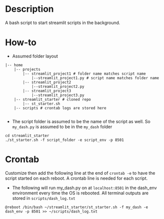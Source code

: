 # Description

A bash script to start streamlit scripts in the background.

# How-to

* Assumed folder layout

```
|-- home
    |-- projects
        |-- streamlit_project1 # folder name matches script name
            |--streamlit_project1.py # script name matches folder name
        |-- streamlit_project2
            |--streamlit_project2.py
        |-- streamlit_project3
            |--streamlit_project3.py
    |-- streamlit_starter # cloned repo
        |-- st_starter.sh
    |-- scripts # crontab logs are stored here
        
```

* The script folder is assumed to be the name of the script as well. So `my_dash.py` is assumed to be in the `my_dash` folder

```
cd streamlit_starter
./st_starter.sh -f script_folder -e script_env -p 8501
```

# Crontab

Customize then add the following line at the end of `crontab -e` to have the script started on each reboot. A crontab line is needed for each script.

* The following will run my_dash.py on at `localhost:8501` in the dash_env environment every time the OS is rebooted. All terminal outputs are stored in `scripts/dash_log.txt`

```
@reboot /bin/bash ~/streamlit_starter/st_starter.sh -f my_dash -e dash_env -p 8501 >> ~/scripts/dash_log.txt
```
